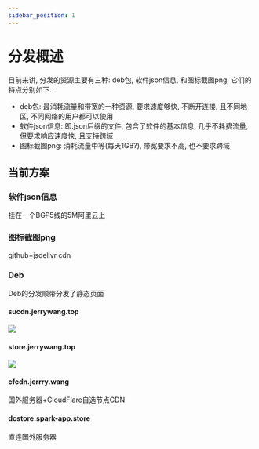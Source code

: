 ```yaml
---
sidebar_position: 1
---
```


分发概述
========

目前来讲, 分发的资源主要有三种: deb包, 软件json信息, 和图标截图png, 它们的特点分别如下.

- deb包: 最消耗流量和带宽的一种资源, 要求速度够快, 不断开连接, 且不同地区, 不同网络的用户都可以使用
- 软件json信息: 即.json后缀的文件, 包含了软件的基本信息, 几乎不耗费流量, 但要求响应速度快, 且支持跨域
- 图标截图png: 消耗流量中等(每天1GB?), 带宽要求不高, 也不要求跨域


## 当前方案

### 软件json信息

挂在一个BGP5线的5M阿里云上

### 图标截图png

github+jsdelivr cdn

### Deb

Deb的分发顺带分发了静态页面

#### sucdn.jerrywang.top

![](https://ae01.alicdn.com/kf/U15b2a02f9f254fcdac7b5f1ddd7becear.jpg)

#### store.jerrywang.top
![](https://ae01.alicdn.com/kf/Ub6e76502a4bb438490a7817db206f96eO.jpg)


#### cfcdn.jerrry.wang

国外服务器+CloudFlare自选节点CDN

#### dcstore.spark-app.store

直连国外服务器

